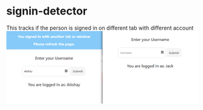 # signin-detector

This tracks if the person is signed in on different tab with different account
![Demo Photo](./demo.png)
